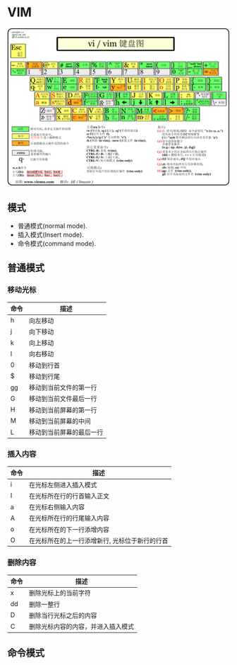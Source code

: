 # VIM

![](assets/vi-keys.gif)

## 模式
- 普通模式(normal mode).
- 插入模式(Insert mode).
- 命令模式(command mode).

## 普通模式

### 移动光标
| 命令 | 描述 |
|-----|------|
|h	  |向左移动
|j	  |向下移动
|k	  |向上移动
|l	  |向右移动
|0	  |移动到行首
|$	  |移动到行尾
|gg	  |移动到当前文件的第一行
|G	  |移动到当前文件最后一行
|H	  |移动到当前屏幕的第一行
|M	  |移动到当前屏幕的中间
|L	  |移动到当前屏幕的最后一行

### 插入内容
| 命令 | 描述 |
|-----|------|
|i	  |在光标左侧进入插入模式
|I	  |在光标所在行的行首输入正文
|a	  |在光标右侧输入内容
|A	  |在光标所在行的行尾输入内容
|o	  |在光标所在的下一行添增内容
|O	  |在光标所在的上一行添增新行, 光标位于新行的行首

### 删除内容
| 命令 | 描述 |
|-----|------|
|x	  |删除光标上的当前字符
|dd	  |删除一整行
|D	  |删除当行光标之后的内容
|C	  |删除光标内容的内容，并进入插入模式

## 命令模式
